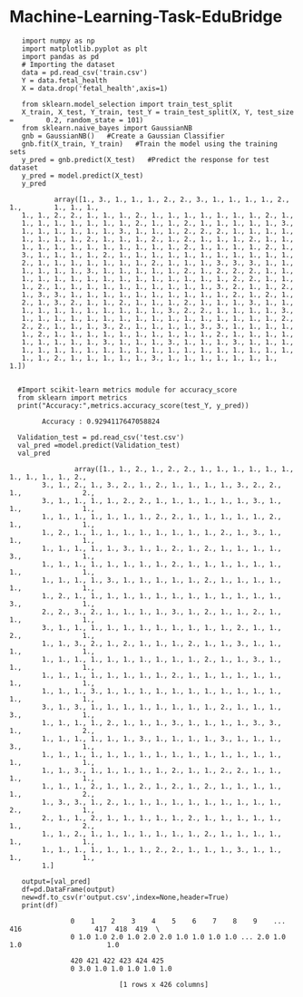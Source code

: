# Machine-Learning-Task-EduBridge

       import numpy as np 
       import matplotlib.pyplot as plt 
       import pandas as pd
       # Importing the dataset 
       data = pd.read_csv('train.csv') 
       Y = data.fetal_health
       X = data.drop('fetal_health',axis=1)
       
       from sklearn.model_selection import train_test_split 
       X_train, X_test, Y_train, test_Y = train_test_split(X, Y, test_size =        0.2, random_state = 101)
       from sklearn.naive_bayes import GaussianNB
       gnb = GaussianNB()   #Create a Gaussian Classifier
       gnb.fit(X_train, Y_train)   #Train the model using the training sets
       y_pred = gnb.predict(X_test)   #Predict the response for test dataset
       y_pred = model.predict(X_test)
       y_pred
       
               array([1., 3., 1., 1., 1., 2., 2., 3., 1., 1., 1., 1., 2., 1.,        1., 1., 1.,
       1., 1., 2., 2., 1., 1., 1., 2., 1., 1., 1., 1., 1., 1., 1., 2., 1.,
       1., 1., 1., 1., 1., 1., 1., 2., 1., 1., 2., 1., 1., 1., 1., 1., 3.,
       1., 1., 1., 1., 1., 1., 3., 1., 1., 1., 2., 2., 2., 1., 1., 1., 1.,
       1., 1., 1., 1., 2., 1., 1., 1., 2., 1., 2., 1., 1., 1., 2., 1., 1.,
       1., 1., 1., 1., 1., 1., 1., 1., 1., 1., 2., 1., 1., 1., 1., 2., 1.,
       3., 1., 1., 1., 1., 2., 1., 1., 1., 1., 1., 1., 1., 1., 1., 1., 1.,
       2., 1., 1., 1., 1., 1., 1., 1., 2., 1., 1., 1., 3., 3., 3., 1., 1.,
       1., 1., 1., 1., 3., 1., 1., 1., 1., 1., 2., 1., 2., 2., 2., 1., 1.,
       1., 1., 1., 1., 1., 1., 1., 1., 1., 1., 1., 1., 1., 2., 2., 1., 1.,
       1., 2., 1., 1., 1., 1., 1., 1., 1., 1., 1., 1., 3., 2., 1., 1., 2.,
       1., 3., 3., 1., 1., 1., 1., 1., 1., 1., 1., 1., 1., 2., 1., 2., 1.,
       2., 1., 3., 2., 1., 1., 2., 1., 1., 1., 2., 1., 1., 1., 3., 1., 1.,
       1., 1., 1., 1., 1., 1., 1., 1., 1., 3., 2., 2., 1., 1., 1., 1., 3.,
       1., 1., 1., 1., 1., 1., 1., 1., 1., 1., 1., 1., 1., 1., 1., 1., 2.,
       2., 2., 1., 1., 1., 3., 2., 1., 1., 1., 1., 3., 3., 1., 1., 1., 1.,
       1., 2., 1., 1., 1., 1., 1., 1., 1., 1., 1., 1., 2., 1., 1., 1., 1.,
       1., 1., 1., 1., 1., 3., 1., 1., 1., 3., 1., 1., 1., 3., 1., 1., 1.,
       1., 1., 1., 1., 1., 1., 1., 1., 1., 1., 1., 1., 1., 1., 1., 1., 1.,
       1., 1., 2., 1., 1., 1., 1., 1., 3., 1., 1., 1., 1., 1., 1., 1., 1.])


      #Import scikit-learn metrics module for accuracy_score
      from sklearn import metrics
      print("Accuracy:",metrics.accuracy_score(test_Y, y_pred))
  
            Accuracy : 0.9294117647058824

      Validation_test = pd.read_csv('test.csv') 
      val_pred =model.predict(Validation_test)
      val_pred

                    array([1., 1., 2., 1., 2., 2., 1., 1., 1., 1., 1., 1.,               1., 1., 1., 1., 2.,
            3., 1., 2., 1., 3., 2., 1., 2., 1., 1., 1., 1., 3., 2., 2., 1.,               2.,
            3., 1., 1., 1., 1., 2., 2., 1., 1., 1., 1., 1., 1., 3., 1., 1.,               1.,
            1., 1., 1., 1., 1., 1., 1., 2., 2., 1., 1., 1., 1., 1., 2., 1.,               1.,
            1., 2., 1., 1., 1., 1., 1., 1., 1., 1., 1., 2., 1., 3., 1., 1.,               1.,
            1., 1., 1., 1., 1., 3., 1., 1., 2., 1., 2., 1., 1., 1., 1., 3.,               1.,
            1., 1., 1., 1., 1., 1., 1., 1., 2., 1., 1., 1., 1., 1., 1., 1.,               1.,
            1., 1., 1., 1., 3., 1., 1., 1., 1., 1., 2., 1., 1., 1., 1., 1.,               1.,
            1., 2., 1., 1., 1., 1., 1., 1., 1., 1., 1., 1., 1., 1., 1., 3.,               1.,
            2., 2., 3., 2., 1., 1., 1., 1., 3., 1., 2., 1., 1., 2., 1., 1.,               1.,
            3., 1., 1., 1., 1., 1., 1., 1., 1., 1., 1., 1., 2., 1., 1., 2.,               1.,
            1., 1., 3., 2., 1., 2., 1., 1., 1., 2., 1., 1., 3., 1., 1., 1.,               1.,
            1., 1., 1., 1., 1., 1., 1., 1., 1., 1., 2., 1., 1., 3., 1., 1.,               1.,
            1., 1., 1., 1., 1., 1., 1., 1., 2., 1., 1., 1., 1., 1., 1., 1.,               1.,
            1., 1., 1., 3., 1., 1., 1., 1., 1., 1., 1., 1., 1., 1., 1., 1.,               1.,
            3., 1., 3., 1., 1., 1., 1., 1., 1., 1., 1., 2., 1., 1., 1., 3.,               1.,
            1., 1., 1., 1., 2., 1., 1., 1., 3., 1., 1., 1., 1., 3., 3., 1.,               2.,
            1., 1., 1., 1., 1., 1., 3., 1., 1., 1., 1., 3., 1., 1., 1., 3.,               1.,
            1., 1., 1., 1., 1., 1., 1., 1., 1., 1., 1., 1., 1., 1., 1., 1.,               1.,
            1., 1., 3., 1., 1., 1., 1., 1., 2., 1., 1., 2., 2., 1., 1., 1.,               1.,
            1., 1., 1., 2., 1., 1., 2., 1., 2., 1., 2., 1., 1., 1., 1., 1.,               2.,
            1., 3., 3., 1., 2., 1., 1., 1., 1., 1., 1., 1., 1., 1., 1., 2.,               1.,
            2., 1., 1., 2., 1., 1., 1., 1., 1., 2., 1., 1., 1., 1., 1., 1.,               2.,
            1., 1., 2., 1., 1., 1., 1., 1., 1., 1., 2., 1., 1., 1., 1., 1.,               1.,
            1., 1., 1., 1., 1., 1., 1., 2., 2., 1., 1., 1., 3., 1., 1., 1.,               1.,
            1.]

       output=[val_pred]
       df=pd.DataFrame(output)
       new=df.to_csv(r'output.csv',index=None,header=True)
       print(df)  

                   0    1    2    3    4    5    6    7    8    9    ...  416                  417  418  419  \
                   0 1.0 1.0 2.0 1.0 2.0 2.0 1.0 1.0 1.0 1.0 ... 2.0 1.0 1.0                     1.0
         
                   420 421 422 423 424 425
                   0 3.0 1.0 1.0 1.0 1.0 1.0

                               [1 rows x 426 columns]
